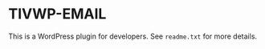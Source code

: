TIVWP-EMAIL
===========

This is a WordPress plugin for developers.
See `readme.txt` for more details.
